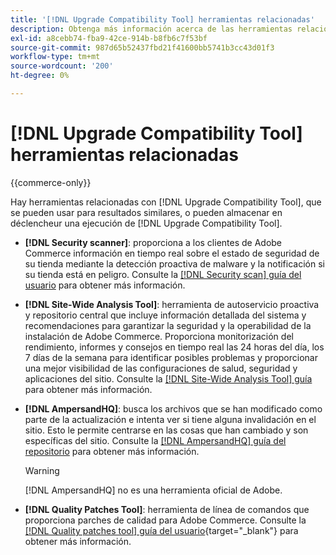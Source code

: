 ```yaml
---
title: '[!DNL Upgrade Compatibility Tool] herramientas relacionadas'
description: Obtenga más información acerca de las herramientas relacionadas con  [!DNL Upgrade Compatibility Tool]  en su proyecto de Adobe Commerce.
exl-id: a8cebb74-fba9-42ce-914b-b8fb6c7f53bf
source-git-commit: 987d65b52437fbd21f41600bb5741b3cc43d01f3
workflow-type: tm+mt
source-wordcount: '200'
ht-degree: 0%

---
```


# [!DNL Upgrade Compatibility Tool] herramientas relacionadas

{{commerce-only}}

Hay herramientas relacionadas con [!DNL Upgrade Compatibility Tool], que se pueden usar para resultados similares, o pueden almacenar en déclencheur una ejecución de [!DNL Upgrade Compatibility Tool].

- **[!DNL Security scanner]**: proporciona a los clientes de Adobe Commerce información en tiempo real sobre el estado de seguridad de su tienda mediante la detección proactiva de malware y la notificación si su tienda está en peligro. Consulte la [[!DNL Security scan] guía del usuario](https://experienceleague.adobe.com/en/docs/commerce-admin/systems/security/security-scan) para obtener más información.

- **[!DNL Site-Wide Analysis Tool]**: herramienta de autoservicio proactiva y repositorio central que incluye información detallada del sistema y recomendaciones para garantizar la seguridad y la operabilidad de la instalación de Adobe Commerce. Proporciona monitorización del rendimiento, informes y consejos en tiempo real las 24 horas del día, los 7 días de la semana para identificar posibles problemas y proporcionar una mejor visibilidad de las configuraciones de salud, seguridad y aplicaciones del sitio. Consulte la [[!DNL Site-Wide Analysis Tool] guía](../../tools/site-wide-analysis-tool/intro.md) para obtener más información.

- **[!DNL AmpersandHQ]**: busca los archivos que se han modificado como parte de la actualización e intenta ver si tiene alguna invalidación en el sitio. Esto le permite centrarse en las cosas que han cambiado y son específicas del sitio. Consulte la [[!DNL AmpersandHQ] guía del repositorio](https://github.com/AmpersandHQ) para obtener más información.

  >[!WARNING]
  >
  >[!DNL AmpersandHQ] no es una herramienta oficial de Adobe.

- **[!DNL Quality Patches Tool]**: herramienta de línea de comandos que proporciona parches de calidad para Adobe Commerce. Consulte la [[!DNL Quality patches tool] guía del usuario](https://experienceleague.adobe.com/tools/commerce-quality-patches/index.html){target="_blank"} para obtener más información.
